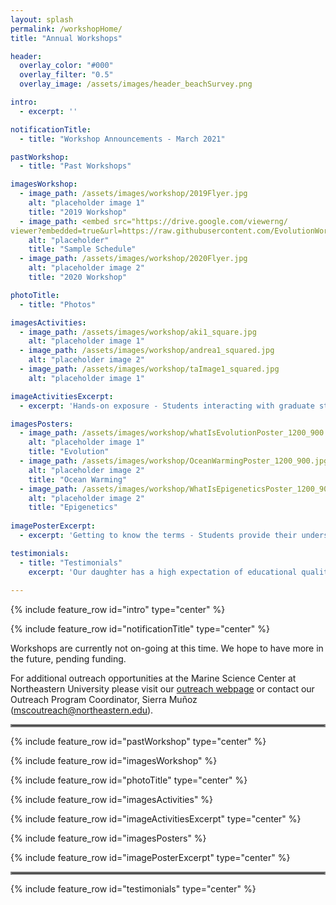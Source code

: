 ```yaml
---
layout: splash
permalink: /workshopHome/
title: "Annual Workshops"

header:
  overlay_color: "#000"
  overlay_filter: "0.5"
  overlay_image: /assets/images/header_beachSurvey.png

intro: 
  - excerpt: ''

notificationTitle:
  - title: "Workshop Announcements - March 2021"

pastWorkshop:
  - title: "Past Workshops"

imagesWorkshop:
  - image_path: /assets/images/workshop/2019Flyer.jpg
    alt: "placeholder image 1"
    title: "2019 Workshop"
  - image_path: <embed src="https://drive.google.com/viewerng/
viewer?embedded=true&url=https://raw.githubusercontent.com/EvolutionWorkshop/EvolutionWorkshop.github.io/master/assets/images/workshop/GenomicsWorkshopScheduleExample.pdf" width="900" height="1200">
    alt: "placeholder"
    title: "Sample Schedule"
  - image_path: /assets/images/workshop/2020Flyer.jpg
    alt: "placeholder image 2"
    title: "2020 Workshop"

photoTitle:
  - title: "Photos"

imagesActivities:
  - image_path: /assets/images/workshop/aki1_square.jpg
    alt: "placeholder image 1"
  - image_path: /assets/images/workshop/andrea1_squared.jpg
    alt: "placeholder image 2"
  - image_path: /assets/images/workshop/taImage1_squared.jpg
    alt: "placeholder image 1"

imageActivitiesExcerpt: 
  - excerpt: 'Hands-on exposure - Students interacting with graduate students and post-docs during the targeted activities portion of the workshop. For examples of some of these activities please visit our [Activities](/activities/) page!'

imagesPosters:
  - image_path: /assets/images/workshop/whatIsEvolutionPoster_1200_900.jpg
    alt: "placeholder image 1"
    title: "Evolution"
  - image_path: /assets/images/workshop/OceanWarmingPoster_1200_900.jpg
    alt: "placeholder image 2"
    title: "Ocean Warming"
  - image_path: /assets/images/workshop/WhatIsEpigeneticsPoster_1200_900.jpg
    alt: "placeholder image 2"
    title: "Epigenetics"
    
imagePosterExcerpt: 
  - excerpt: 'Getting to know the terms - Students provide their understanding about evolutionary and marine terms before the start of the workshop.'

testimonials: 
  - title: "Testimonials"
    excerpt: 'Our daughter has a high expectation of educational quality and is not always easily satisfied, but she enjoyed this program and thought it was worth spending two February vacation days. She told us all about the activities each day. She gave high marks to the instructors, too, for their knowledge and concern. One thing she mentioned that I am glad you did was talk about the challenges women scientists face in the workplace. Thanks for offering the program. <br> <br> Our daughter had a great experience! The real-life experience with professors, researchers, and graduate students in their work-place environment was very beneficial to educating our daughter in areas of science that she may not otherwise get to experience in such depth on her own. The addition of insight into the college application process, and opportunities for future work in scientific research and engineering was a great additional element to the program. <br> <br> The workshop was an excellent introduction to higher level science in the area of my childs interest. She is very interested in Marine biology, and this is the perfect way for her to learn about a career in the field.'
 
---
```



{% include feature_row id="intro" type="center" %}

{% include feature_row id="notificationTitle" type="center" %}

Workshops are currently not on-going at this time. We hope to have more in the future, pending funding.

For additional outreach opportunities at the Marine Science Center at Northeastern University please visit our [outreach webpage](https://cos.northeastern.edu/marinescience/outreach/) or contact our Outreach Program Coordinator, Sierra Muñoz ([mscoutreach@northeastern.edu](mscoutreach@northeastern.edu)).

<hr style="border:2px solid gray">

{% include feature_row id="pastWorkshop" type="center" %}

{% include feature_row id="imagesWorkshop" %}

{% include feature_row id="photoTitle" type="center" %}

{% include feature_row id="imagesActivities" %}

{% include feature_row id="imageActivitiesExcerpt" type="center" %}

{% include feature_row id="imagesPosters" %}

{% include feature_row id="imagePosterExcerpt" type="center" %}

<hr style="border:2px solid gray">

{% include feature_row id="testimonials" type="center" %}


